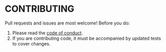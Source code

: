 # CONTRIBUTING

Pull requests and issues are most welcome! Before you do:

 1. Please read the [code of conduct](CONDUCT.md).
 2. If you are contributing code, it must be accompanied by updated tests to cover changes.
